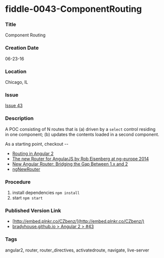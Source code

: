 fiddle-0043-ComponentRouting
======

### Title

Component Routing


### Creation Date

06-23-16


### Location

Chicago, IL


### Issue

[Issue 43](https://github.com/bradyhouse/house/issues/43)


### Description

A POC consisting of N routes that is (a) driven by a `select` control residing in one 
component;  (b) updates  the contents loaded in a second component.

As a starting point, checkout --

* [Routing in Angular 2](http://blog.thoughtram.io/angular/2015/06/16/routing-in-angular-2.html)
* [The new Router for AngularJS by Rob Eisenberg at ng-europe 2014](https://www.youtube.com/watch?v=h1P_Vh4gSQY)
* [New Angular Router: Bridging the Gap Between 1.x and 2](https://www.youtube.com/watch?v=DGT3Htcqygk)
* [ngNewRouter](http://www.slideshare.net/phidong/ngnewrouter)


### Procedure

1.  install dependencies `npm install`
2.  start `npm start`


### Published Version Link

*   [http://embed.plnkr.co/CZbenz/](http://embed.plnkr.co/CZbenz/)
*   [bradyhouse.github.io > Angular 2 > #43](http://bradyhouse.github.io/angular2/fiddle-0043-ComponentRouting)


### Tags

angular2, router, router_directives, activatedroute, navigate, live-server
